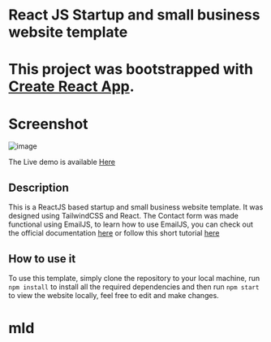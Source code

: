 # React JS Startup and small business website template

# This project was bootstrapped with [Create React App](https://github.com/facebook/create-react-app).

# Screenshot

![image](https://user-images.githubusercontent.com/43953425/149298293-8544b488-8df4-499f-ba99-f873162c3bac.png)

The Live demo is available [Here](https://mld-prototype.netlify.app)

## Description

This is a ReactJS based startup and small business website template. It was designed using TailwindCSS and React. The Contact form was made functional using EmailJS, to learn how to use EmailJS, you can check out the official documentation [here](https://www.emailjs.com/docs/) or follow this short tutorial [here](https://senuravihanjayadeva.medium.com/send-emails-using-react-through-emailjs-a9d4b21193a7) 

## How to use it

To use this template, simply clone the repository to your local machine, run `npm install` to install all the required dependencies and then run `npm start` to view the website locally, feel free to edit and make changes. 

# mld
